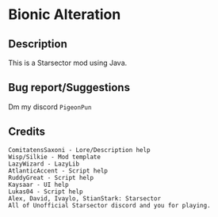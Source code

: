 # Bionic Alteration

## Description
This is a Starsector mod using Java.

## Bug report/Suggestions
Dm my discord ``PigeonPun``

## Credits
```
ComitatensSaxoni - Lore/Description help
Wisp/Silkie - Mod template 
LazyWizard - LazyLib 
AtlanticAccent - Script help
RuddyGreat - Script help
Kaysaar - UI help 
Lukas04 - Script help
Alex, David, Ivaylo, StianStark: Starsector 
All of Unofficial Starsector discord and you for playing. 
```